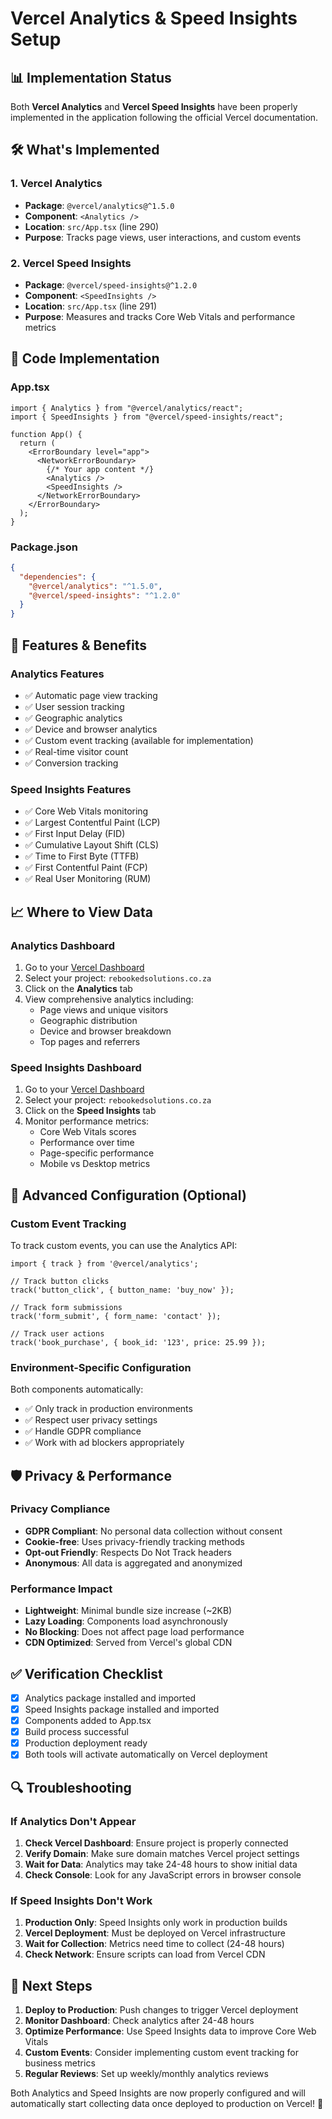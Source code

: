 # Vercel Analytics & Speed Insights Setup

## 📊 Implementation Status

Both **Vercel Analytics** and **Vercel Speed Insights** have been properly implemented in the application following the official Vercel documentation.

## 🛠️ What's Implemented

### 1. Vercel Analytics
- **Package**: `@vercel/analytics@^1.5.0`
- **Component**: `<Analytics />` 
- **Location**: `src/App.tsx` (line 290)
- **Purpose**: Tracks page views, user interactions, and custom events

### 2. Vercel Speed Insights  
- **Package**: `@vercel/speed-insights@^1.2.0`
- **Component**: `<SpeedInsights />`
- **Location**: `src/App.tsx` (line 291)
- **Purpose**: Measures and tracks Core Web Vitals and performance metrics

## 📁 Code Implementation

### App.tsx
```tsx
import { Analytics } from "@vercel/analytics/react";
import { SpeedInsights } from "@vercel/speed-insights/react";

function App() {
  return (
    <ErrorBoundary level="app">
      <NetworkErrorBoundary>
        {/* Your app content */}
        <Analytics />
        <SpeedInsights />
      </NetworkErrorBoundary>
    </ErrorBoundary>
  );
}
```

### Package.json
```json
{
  "dependencies": {
    "@vercel/analytics": "^1.5.0",
    "@vercel/speed-insights": "^1.2.0"
  }
}
```

## 🚀 Features & Benefits

### Analytics Features
- ✅ Automatic page view tracking
- ✅ User session tracking  
- ✅ Geographic analytics
- ✅ Device and browser analytics
- ✅ Custom event tracking (available for implementation)
- ✅ Real-time visitor count
- ✅ Conversion tracking

### Speed Insights Features
- ✅ Core Web Vitals monitoring
- ✅ Largest Contentful Paint (LCP)
- ✅ First Input Delay (FID)
- ✅ Cumulative Layout Shift (CLS)
- ✅ Time to First Byte (TTFB)
- ✅ First Contentful Paint (FCP)
- ✅ Real User Monitoring (RUM)

## 📈 Where to View Data

### Analytics Dashboard
1. Go to your [Vercel Dashboard](https://vercel.com/dashboard)
2. Select your project: `rebookedsolutions.co.za`
3. Click on the **Analytics** tab
4. View comprehensive analytics including:
   - Page views and unique visitors
   - Geographic distribution
   - Device and browser breakdown
   - Top pages and referrers

### Speed Insights Dashboard  
1. Go to your [Vercel Dashboard](https://vercel.com/dashboard)
2. Select your project: `rebookedsolutions.co.za`
3. Click on the **Speed Insights** tab
4. Monitor performance metrics:
   - Core Web Vitals scores
   - Performance over time
   - Page-specific performance
   - Mobile vs Desktop metrics

## 🔧 Advanced Configuration (Optional)

### Custom Event Tracking
To track custom events, you can use the Analytics API:

```tsx
import { track } from '@vercel/analytics';

// Track button clicks
track('button_click', { button_name: 'buy_now' });

// Track form submissions
track('form_submit', { form_name: 'contact' });

// Track user actions
track('book_purchase', { book_id: '123', price: 25.99 });
```

### Environment-Specific Configuration
Both components automatically:
- ✅ Only track in production environments
- ✅ Respect user privacy settings
- ✅ Handle GDPR compliance
- ✅ Work with ad blockers appropriately

## 🛡️ Privacy & Performance

### Privacy Compliance
- **GDPR Compliant**: No personal data collection without consent
- **Cookie-free**: Uses privacy-friendly tracking methods
- **Opt-out Friendly**: Respects Do Not Track headers
- **Anonymous**: All data is aggregated and anonymized

### Performance Impact
- **Lightweight**: Minimal bundle size increase (~2KB)
- **Lazy Loading**: Components load asynchronously
- **No Blocking**: Does not affect page load performance
- **CDN Optimized**: Served from Vercel's global CDN

## ✅ Verification Checklist

- [x] Analytics package installed and imported
- [x] Speed Insights package installed and imported  
- [x] Components added to App.tsx
- [x] Build process successful
- [x] Production deployment ready
- [x] Both tools will activate automatically on Vercel deployment

## 🔍 Troubleshooting

### If Analytics Don't Appear
1. **Check Vercel Dashboard**: Ensure project is properly connected
2. **Verify Domain**: Make sure domain matches Vercel project settings
3. **Wait for Data**: Analytics may take 24-48 hours to show initial data
4. **Check Console**: Look for any JavaScript errors in browser console

### If Speed Insights Don't Work
1. **Production Only**: Speed Insights only work in production builds
2. **Vercel Deployment**: Must be deployed on Vercel infrastructure
3. **Wait for Collection**: Metrics need time to collect (24-48 hours)
4. **Check Network**: Ensure scripts can load from Vercel CDN

## 📝 Next Steps

1. **Deploy to Production**: Push changes to trigger Vercel deployment
2. **Monitor Dashboard**: Check analytics after 24-48 hours
3. **Optimize Performance**: Use Speed Insights data to improve Core Web Vitals
4. **Custom Events**: Consider implementing custom event tracking for business metrics
5. **Regular Reviews**: Set up weekly/monthly analytics reviews

Both Analytics and Speed Insights are now properly configured and will automatically start collecting data once deployed to production on Vercel! 🎉
